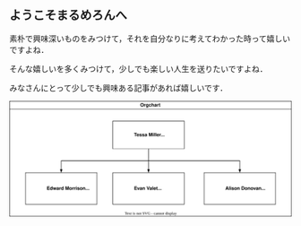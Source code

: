 ## ようこそまるめろんへ

素朴で興味深いものをみつけて，それを自分なりに考えてわかった時って嬉しいですよね．

そんな嬉しいを多くみつけて，少しでも楽しい人生を送りたいですよね．

みなさんにとって少しでも興味ある記事があれば嬉しいです．

![fig01](/assets/fig/20220423_01.svg)
